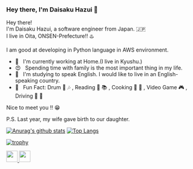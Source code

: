 ### Hey there, I'm Daisaku Hazui :wave:

Hey there! \
I'm Daisaku Hazui, a software engineer from Japan. :jp:\
I live in Oita, ONSEN-Prefecture:bangbang: :hotsprings:

I am good at developing in Python language in AWS environment.

- :house_with_garden: &nbsp; I'm currently working at Home.(I live in Kyushu.)
- :heart_eyes: &nbsp; Spending time with family is the most important thing in my life.
- :seedling: &nbsp; I'm studying to speak English. I would like to live in an English-speaking country.
- :star2: &nbsp; Fun Fact: Drum :drum: :notes: , Reading :book: :books: , Cooking :spaghetti: :meat_on_bone: , Video Game :video_game: , Driving :car: :mount_fuji:

Nice to meet you :bangbang: :grin:

P.S. Last year, my wife gave birth to our daughter.

[![Anurag's github stats](https://github-readme-stats.vercel.app/api?username=daisakuhazui&count_private=true&theme=great-gatsby)](https://github.com/anuraghazra/github-readme-stats)
[![Top Langs](https://github-readme-stats.vercel.app/api/top-langs/?username=daisakuhazui&layout=compact&count_private=true&theme=great-gatsby)](https://github.com/anuraghazra/github-readme-stats)

[![trophy](https://github-profile-trophy.vercel.app/?username=daisakuhazui&theme=onedark)](https://github.com/ryo-ma/github-profile-trophy)

<p align="left">
  <a href="http://qiita.com/hz1_d">
    <img height="30" src="https://qiita-badge.apiapi.app/s/hz1_d/posts.svg" />
  </a>
  <//qiita.com/ryota21">
    <img height="30" src="https://qiita-badge.apiapi.app/s/hz1_d/contributions.svg" />
  </a>
</p>
